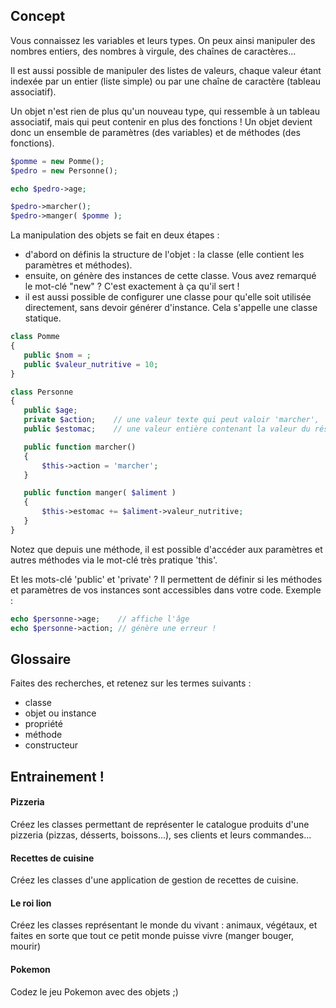 

## Concept

Vous connaissez les variables et leurs types. On peux ainsi manipuler des nombres entiers, des nombres à virgule, des chaînes de caractères...

Il est aussi possible de manipuler des listes de valeurs, chaque valeur étant indexée par un entier (liste simple) ou par une chaîne de caractère (tableau associatif).

Un objet n'est rien de plus qu'un nouveau type, qui ressemble à un tableau associatif, mais qui peut contenir en plus des fonctions ! Un objet devient donc un ensemble de paramètres (des variables) et de méthodes (des fonctions).

```php
$pomme = new Pomme();
$pedro = new Personne();

echo $pedro->age;

$pedro->marcher();
$pedro->manger( $pomme );

```

La manipulation des objets se fait en deux étapes :
 - d'abord on définis la structure de l'objet : la classe (elle contient les paramètres et méthodes).
 - ensuite, on génère des instances de cette classe. Vous avez remarqué le mot-clé "new" ? C'est exactement à ça qu'il sert !
 - il est aussi possible de configurer une classe pour qu'elle soit utilisée directement, sans devoir générer d'instance. Cela s'appelle une classe statique.


 ```php
class Pomme
{
	public $nom = ;
	public $valeur_nutritive = 10;
}

class Personne
{
	public $age;
	private $action;	// une valeur texte qui peut valoir 'marcher', 'dormir', 'assis'...
	public $estomac;	// une valeur entière contenant la valeur du réservoir estomac ;)

	public function marcher()
	{
		$this->action = 'marcher';
	}

	public function manger( $aliment )
	{
		$this->estomac += $aliment->valeur_nutritive;
	}
}
```

Notez que depuis une méthode, il est possible d'accéder aux paramètres et autres méthodes via le mot-clé très pratique 'this'.

Et les mots-clé 'public' et 'private' ? Il permettent de définir si les méthodes et paramètres de vos instances sont accessibles dans votre code. Exemple :

```php
echo $personne->age;	// affiche l'âge
echo $personne->action; // génère une erreur !
```

		
## Glossaire

Faites des recherches, et retenez sur les termes suivants :
- classe
- objet ou instance
- propriété
- méthode
- constructeur



## Entrainement !

#### Pizzeria

Créez les classes permettant de représenter le catalogue produits d'une pizzeria (pizzas, désserts, boissons...), ses clients et leurs commandes...

#### Recettes de cuisine

Créez les classes d'une application de gestion de recettes de cuisine.

#### Le roi lion

Créez les classes représentant le monde du vivant : animaux, végétaux, et faites en sorte que tout ce petit monde puisse vivre (manger bouger, mourir)

#### Pokemon

Codez le jeu Pokemon avec des objets ;)
